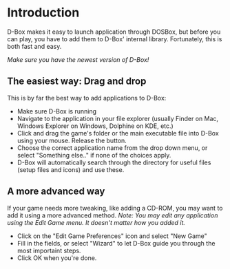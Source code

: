 # Introduction #

D-Box makes it easy to launch application through DOSBox, but before you can play, you have to add them to D-Box' internal library. Fortunately, this is both fast and easy.

_Make sure you have the newest version of D-Box!_


## The easiest way: Drag and drop ##

This is by far the best way to add applications to D-Box:

  * Make sure D-Box is running
  * Navigate to the application in your file explorer (usually Finder on Mac, Windows Explorer on Windows, Dolphine on KDE, etc.)
  * Click and drag the game's folder or the main executable file into D-Box using your mouse. Release the button.
  * Choose the correct application name from the drop down menu, or select "Something else.." if none of the choices apply.
  * D-Box will automatically search through the directory for useful files (setup files and icons) and use these.

## A more advanced way ##

If your game needs more tweaking, like adding a CD-ROM, you may want to add it using a more advanced method. _Note: You may edit any application using the Edit Game menu. It doesn't matter how you added it._

  * Click on the "Edit Game Preferences" icon and select "New Game"
  * Fill in the fields, or select "Wizard" to let D-Box guide you through the most importaint steps.
  * Click OK when you're done.
